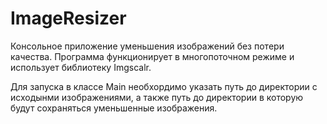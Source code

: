 # ImageResizer
Консольное приложение уменьшения изображений без потери качества. Программа функционирует в многопоточном режиме и использует библиотеку Imgscalr.

Для запуска в классе Main необхордимо указать путь до директории с исходынми изображениями, а также путь до директории в которую будут сохраняться уменьшенные изображения.
